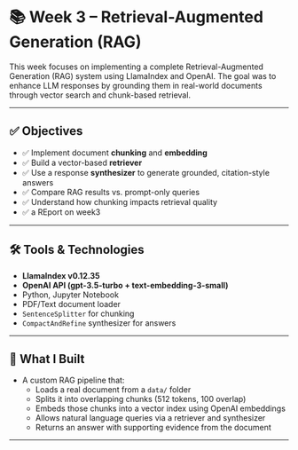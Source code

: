 # 📚 Week 3 – Retrieval-Augmented Generation (RAG)

This week focuses on implementing a complete Retrieval-Augmented Generation (RAG) system using LlamaIndex and OpenAI. The goal was to enhance LLM responses by grounding them in real-world documents through vector search and chunk-based retrieval.

---

## ✅ Objectives

- ✅ Implement document **chunking** and **embedding**
- ✅ Build a vector-based **retriever**
- ✅ Use a response **synthesizer** to generate grounded, citation-style answers
- ✅ Compare RAG results vs. prompt-only queries
- ✅ Understand how chunking impacts retrieval quality
- ✅ a REport on week3

---

## 🛠️ Tools & Technologies

- **LlamaIndex v0.12.35**
- **OpenAI API (gpt-3.5-turbo + text-embedding-3-small)**
- Python, Jupyter Notebook
- PDF/Text document loader
- `SentenceSplitter` for chunking
- `CompactAndRefine` synthesizer for answers

---

## 🧠 What I Built

- A custom RAG pipeline that:
  - Loads a real document from a `data/` folder
  - Splits it into overlapping chunks (512 tokens, 100 overlap)
  - Embeds those chunks into a vector index using OpenAI embeddings
  - Allows natural language queries via a retriever and synthesizer
  - Returns an answer with supporting evidence from the document

---